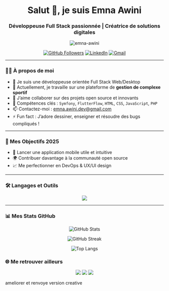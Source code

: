 <h1 align="center">Salut 👋, je suis Emna Awini</h1>
<h3 align="center">Développeuse Full Stack passionnée | Créatrice de solutions digitales</h3>

<p align="center">
  <img src="https://komarev.com/ghpvc/?username=emna-awini&label=Profile%20views&color=0e75b6&style=flat" alt="emna-awini" />
</p>

<p align="center">
  <a href="https://github.com/emna-awini?tab=followers"><img src="https://img.shields.io/github/followers/emna-awini?label=Followers&style=social" alt="GitHub Followers"></a>
  <a href="https://linkedin.com/in/emna-awini"><img src="https://img.shields.io/badge/LinkedIn-Connect-blue?logo=linkedin" alt="LinkedIn"></a>
  <a href="mailto:emna.awini.dev@gmail.com"><img src="https://img.shields.io/badge/email-Contact-red?logo=gmail" alt="Gmail"></a>
</p>

---

### 👩‍💻 À propos de moi

- 🌱 Je suis une développeuse orientée Full Stack Web/Desktop
- 🔭 Actuellement, je travaille sur une plateforme de **gestion de complexe sportif**
- 👯 J’aime collaborer sur des projets open source et innovants
- 💬 Compétences clés : `Symfony`, `FlutterFlow`, `HTML`, `CSS`, `JavaScript`, `PHP`
- 📫 Contactez-moi : emna.awini.dev@gmail.com
- ⚡ Fun fact : J’adore dessiner, enseigner et résoudre des bugs compliqués !

---

### 🚀 Mes Objectifs 2025

- 🚩 Lancer une application mobile utile et intuitive
- 🌍 Contribuer davantage à la communauté open source
- 📈 Me perfectionner en DevOps & UX/UI design

---

### 🛠️ Langages et Outils

<p align="center">
  <img src="https://skillicons.dev/icons?i=html,css,js,php,symfony,flutter,figma,github,git,vscode,linux,postgres,mysql" />
</p>

---

### 📊 Mes Stats GitHub

<p align="center">
  <img src="https://github-readme-stats.vercel.app/api?username=emna-awini&show_icons=true&theme=tokyonight" alt="GitHub Stats" />
</p>

<p align="center">
  <img src="https://github-readme-streak-stats.herokuapp.com/?user=emna-awini&theme=tokyonight" alt="GitHub Streak" />
</p>

<p align="center">
  <img src="https://github-readme-stats.vercel.app/api/top-langs/?username=emna-awini&layout=compact&theme=tokyonight" alt="Top Langs" />
</p>


### 🌐 Me retrouver ailleurs

<p align="center">
  <a href="https://www.linkedin.com/in/emna-awini"><img src="https://img.shields.io/badge/LinkedIn-Emna%20Awini-blue?logo=linkedin" /></a>
  <a href="https://github.com/emna-awini"><img src="https://img.shields.io/badge/GitHub-emna--awini-black?logo=github" /></a>
  <a href="mailto:emna.awini@esprit.tn"><img src="https://img.shields.io/badge/Email-Contact-red?logo=gmail" /></a>
</p>  ameliorer et renvoye version creative

